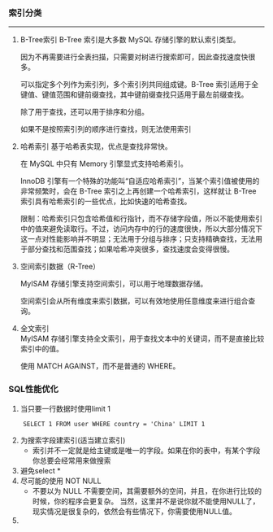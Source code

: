 ###  索引分类
-------------
1. B-Tree索引
   B-Tree 索引是大多数 MySQL 存储引擎的默认索引类型。
   
   因为不再需要进行全表扫描，只需要对树进行搜索即可，因此查找速度快很多。
   
   可以指定多个列作为索引列，多个索引列共同组成键。B-Tree 索引适用于全键值、键值范围和键前缀查找，其中键前缀查找只适用于最左前缀查找。
   
   除了用于查找，还可以用于排序和分组。
   
   如果不是按照索引列的顺序进行查找，则无法使用索引
2. 哈希索引
    基于哈希表实现，优点是查找非常快。
    
    在 MySQL 中只有 Memory 引擎显式支持哈希索引。
    
    InnoDB 引擎有一个特殊的功能叫“自适应哈希索引”，当某个索引值被使用的非常频繁时，会在 B-Tree 索引之上再创建一个哈希索引，这样就让 B-Tree 索引具有哈希索引的一些优点，比如快速的哈希查找。
    
    限制：哈希索引只包含哈希值和行指针，而不存储字段值，所以不能使用索引中的值来避免读取行。不过，访问内存中的行的速度很快，所以大部分情况下这一点对性能影响并不明显；无法用于分组与排序；只支持精确查找，无法用于部分查找和范围查找；如果哈希冲突很多，查找速度会变得很慢。
3. 空间索引数据（R-Tree）

    MyISAM 存储引擎支持空间索引，可以用于地理数据存储。
    
    空间索引会从所有维度来索引数据，可以有效地使用任意维度来进行组合查询。
    
4. 全文索引  
   MyISAM 存储引擎支持全文索引，用于查找文本中的关键词，而不是直接比较索引中的值。
   
   使用 MATCH AGAINST，而不是普通的 WHERE。
   
### SQL性能优化
1. 当只要一行数据时使用limit 1
```
    SELECT 1 FROM user WHERE country = 'China' LIMIT 1
```
2. 为搜索字段建索引(适当建立索引)
    * 索引并不一定就是给主键或是唯一的字段。如果在你的表中，有某个字段你总要会经常用来做搜索
3. 避免select * 
4. 尽可能的使用 NOT NULL
    * 不要以为 NULL 不需要空间，其需要额外的空间，并且，在你进行比较的时候，你的程序会更复杂。 当然，这里并不是说你就不能使用NULL了，现实情况是很复杂的，依然会有些情况下，你需要使用NULL值。
5. 